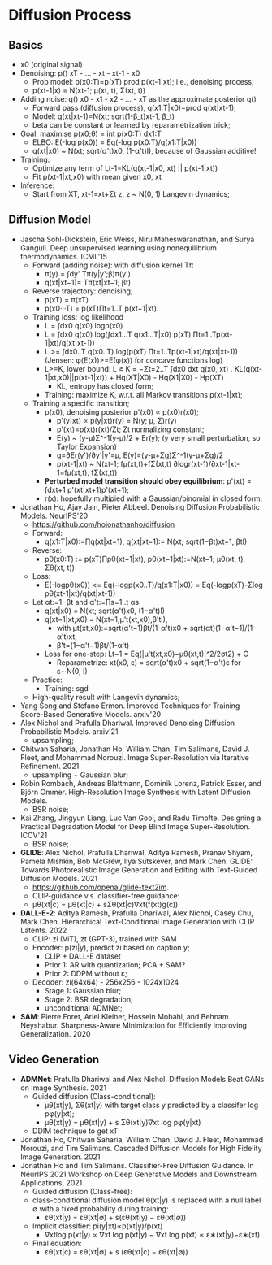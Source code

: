 # Diffusion Process

## Basics
- x0 (original signal)
- Denoising: p() xT - ... - xt - xt-1 - x0
	- Prob model: p(x0:T)=p(xT) prod p(xt-1|xt); i.e., denoising process;
	- p(xt-1|x) = N(xt-1; μ(xt, t), Σ(xt, t))
- Adding noise: q() x0 - x1 - x2 - ... - xT as the approximate posterior q()
	- Forward pass (diffusion process), q(x1:T|x0)=prod q(xt|xt-1);
	- Model: q(xt|xt-1)=N(xt; sqrt(1-β_t)xt-1, β_t)
	- beta can be constant or learned by reparametrization trick;
- Goal: maximise p(x0;θ) = int p(x0:T) dx1:T
	- ELBO: E(-log p(x0)) = Eq(-log p(x0:T)/q(x1:T|x0))
	- q(xt|x0) ~ N(xt; sqrt(α't)x0, (1-α't)I), because of Gaussian additive!
- Training:
	- Optimize any term of Lt-1=KL(q(xt-1|x0, xt) || p(xt-1|xt))
	- Fit p(xt-1|xt,x0) with mean given x0, xt
- Inference:
	- Start from XT, xt-1=xt+Σt z, z ~ N(0, 1) Langevin dynamics;

## Diffusion Model
- Jascha Sohl-Dickstein, Eric Weiss, Niru Maheswaranathan, and Surya Ganguli. Deep unsupervised learning using nonequilibrium thermodynamics. ICML'15
	- Forward (adding noise): with diffusion kernel Tπ
		- π(y) = ∫dy' Tπ(y|y';β)π(y')
		- q(xt|xt−1)= Tπ(xt|xt−1; βt)
	- Reverse trajectory: denoising;
		- p(xT) = π(xT)
		- p(x0···T) = p(xT)∏t=1..T p(xt−1|xt).
	- Training loss: log likelihood
		- L = ∫dx0 q(x0) logp(x0)
		- L = ∫dx0 q(x0) log(∫dx1...T q(x1...T|x0) p(xT) ∏t=1..Tp(xt-1|xt)/q(xt|xt-1))
		- L >= ∫dx0..T q(x0..T) log(p(xT) ∏t=1..Tp(xt-1|xt)/q(xt|xt-1)) (Jensen: φ(E(x))>=E(φ(x)) for concave functions log)
		- L>=K, lower bound: L ≥ K = −Σt=2..T ∫dx0 dxt q(x0, xt) . KL(q(xt-1|xt,x0)||p(xt-1|xt)) + Hq(XT|X0) - Hq(X1|X0) - Hp(XT)
			- KL, entropy has closed form;
		- Training: maximize K, w.r.t. all Markov transitions p(xt-1|xt);
	- Training a specific transition;
		- p(x0), denoising posterior p'(x0) ∝ p(x0)r(x0);
			- p'(y|xt) ∝ p(y|xt)r(y) = N(y; μ, Σ)r(y)
			- p'(xt)=p(xt)r(xt)/Zt; Zt normalizing constant;
			- E(y) ~ (y-μ)Σ^-1(y-μ)/2 + Er(y); (y very small perturbation, so Taylor Expansion)
			- g=∂Er(y')/∂y'|y'=μ, E(y)=(y-μ+Σg)Σ^-1(y-μ+Σg)/2
			- p(xt-1|xt) ~ N(xt-1; fμ(xt,t)+fΣ(xt,t) ∂logr(xt-1)/∂xt-1|xt-1=fμ(xt,t), fΣ(xt,t))
		- **Perturbed model transition should obey equilibrium**: p'(xt) = ∫dxt+1 p'(xt|xt+1)p'(xt+1);
		- r(x): hopefully multipied with a Gaussian/binomial in closed form;
- Jonathan Ho, Ajay Jain, Pieter Abbeel. Denoising Diffusion Probabilistic Models. NeurIPS'20
	- https://github.com/hojonathanho/diffusion
	- Forward:
		- q(x1:T|x0):=∏q(xt|xt−1), q(xt|xt−1):= N(xt; sqrt(1−βt)xt−1, βtI)
	- Reverse:
		- pθ(x0:T) := p(xT)∏pθ(xt−1|xt), pθ(xt−1|xt):=N(xt−1; μθ(xt, t), Σθ(xt, t))
	- Loss:
		- E(-logpθ(x0)) <= Eq(-logp(x0..T)/q(x1:T|x0)) = Eq(-logp(xT)-Σlog pθ(xt-1|xt)/q(xt|xt-1))
	- Let αt:=1−βt and α't:=∏s=1..t αs
		- q(xt|x0) = N(xt; sqrt(α't)x0, (1−α't)I)
		- q(xt−1|xt,x0) = N(xt−1;μ't(xt,x0),β'tI),
			- with μt(xt,x0):=sqrt(α't−1)βt/(1-α't)x0 + sqrt(αt)(1−α't−1)/(1-α't)xt, 
			- β't=(1−α't−1)βt/(1-α't)
		- Loss for one-step: Lt−1 = Eq(|μ't(xt,x0)−μθ(xt,t)|^2/2σt2) + C
			- Reparametrize: xt(x0, ε) = sqrt(α't)x0 + sqrt(1−α't)ε for ε∼N(0, I)
	- Practice:
		- Training: sgd
	- High-quality result with Langevin dynamics;
- Yang Song and Stefano Ermon. Improved Techniques for Training Score-Based Generative Models. arxiv'20
- Alex Nichol and Prafulla Dhariwal. Improved Denoising Diffusion Probabilistic Models. arxiv'21
	- upsampling;
- Chitwan Saharia, Jonathan Ho, William Chan, Tim Salimans, David J. Fleet, and Mohammad Norouzi. Image Super-Resolution via Iterative Refinement. 2021
	- upsampling + Gaussian blur;
- Robin Rombach, Andreas Blattmann, Dominik Lorenz, Patrick Esser, and Björn Ommer. High-Resolution Image Synthesis with Latent Diffusion Models.
	- BSR noise;
- Kai Zhang, Jingyun Liang, Luc Van Gool, and Radu Timofte. Designing a Practical Degradation Model for Deep Blind Image Super-Resolution. ICCV'21
	- BSR noise;
- **GLIDE**: Alex Nichol, Prafulla Dhariwal, Aditya Ramesh, Pranav Shyam, Pamela Mishkin, Bob McGrew, Ilya Sutskever, and Mark Chen. GLIDE: Towards Photorealistic Image Generation and Editing with Text-Guided Diffusion Models. 2021
	- https://github.com/openai/glide-text2im.
	- CLIP-guidance v.s. classifier-free guidance:
	- µθ(xt|c) = µθ(xt|c) + sΣθ(xt|c)∇xt(f(xt)g(c))
- **DALL-E-2**: Aditya Ramesh, Prafulla Dhariwal, Alex Nichol, Casey Chu, Mark Chen. Hierarchical Text-Conditional Image Generation with CLIP Latents. 2022
	- CLIP: zi (ViT), zt (GPT-3), trained with SAM
	- Encoder: p(zi|y), predict zi based on caption y;
		- CLIP + DALL-E dataset
		- Prior 1: AR with quantization; PCA + SAM?
		- Prior 2: DDPM without ε;
	- Decoder: zi(64x64) - 256x256 - 1024x1024
		- Stage 1: Gaussian blur;
		- Stage 2: BSR degradation;
		- unconditional ADMNet;
- **SAM**: Pierre Foret, Ariel Kleiner, Hossein Mobahi, and Behnam Neyshabur. Sharpness-Aware Minimization for Efficiently Improving Generalization. 2020

## Video Generation
- **ADMNet**: Prafulla Dhariwal and Alex Nichol. Diffusion Models Beat GANs on Image Synthesis. 2021
	- Guided diffusion (Class-conditional):
		- µθ(xt|y), Σθ(xt|y) with target class y predicted by a classifer log pφ(y|xt);
		- µθ(xt|y) = µθ(xt|y) + s Σθ(xt|y)∇xt log pφ(y|xt)
	- DDIM technique to get xT
- Jonathan Ho, Chitwan Saharia, William Chan, David J. Fleet, Mohammad Norouzi, and Tim Salimans. Cascaded Diffusion Models for High Fidelity Image Generation. 2021
- Jonathan Ho and Tim Salimans. Classifier-Free Diffusion Guidance. In NeurIPS 2021 Workshop on Deep Generative Models and Downstream Applications, 2021
	- Guided diffusion (Class-free):
	- class-conditional diffusion model θ(xt|y) is replaced with a null label ∅ with a fixed probability during training:
		- εθ(xt|y) = εθ(xt|∅) + s(εθ(xt|y) − εθ(xt|∅))
	- Implicit classifier: pi(y|xt)∝p(xt|y)/p(xt)
		- ∇xtlog p(xt|y) ∝ ∇xt log p(xt|y) − ∇xt log p(xt) ∝ ε∗(xt|y)−ε∗(xt)
	- Final equation:
		- εθ(xt|c) = εθ(xt|∅) + s (εθ(xt|c) − εθ(xt|∅))

